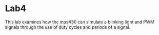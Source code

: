 # Lab4
This lab examines how the mps430 can simulate a blinking light and PWM signals through the use of duty cycles and periods of a signal.
